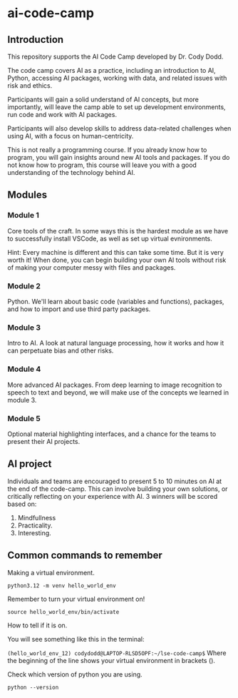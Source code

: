 # ai-code-camp

## Introduction

This repository supports the AI Code Camp developed by Dr. Cody Dodd.

The code camp covers AI as a practice, including an introduction to AI, Python, accessing AI packages, working with data, and related issues with risk and ethics. 

Participants will gain a solid understand of AI concepts, but more importantly, will leave the camp able to set up development environments, run code and work with AI packages. 

Participants will also develop skills to address data-related challenges when using AI, with a focus on human-centricity.

This is not really a programming course. If you already know how to program, you will gain insights around new AI tools and packages. If you do not know how to program, this course will leave you with a good understanding of the technology behind AI.

## Modules

### Module 1

Core tools of the craft. In some ways this is the hardest module as we have to successfully install VSCode, as well as set up virtual evnironments. 

Hint: Every machine is different and this can take some time. But it is very worth it! When done, you can begin building your own AI tools without risk of making your computer messy with files and packages. 

### Module 2

Python. We'll learn about basic code (variables and functions), packages, and how to import and use third party packages.

### Module 3

Intro to AI. A look at natural language processing, how it works and how it can perpetuate bias and other risks.

### Module 4

More advanced AI packages. From deep learning to image recognition to speech to text and beyond, we will make use of the concepts we learned in module 3.

### Module 5

Optional material highlighting interfaces, and a chance for the teams to present their AI projects.

## AI project

Individuals and teams are encouraged to present 5 to 10 minutes on AI at the end of the code-camp. This can involve building your own solutions, or critically reflecting on your experience with AI. 3 winners will be scored based on:

1. Mindfullness
2. Practicality.
3. Interesting.

## Common commands to remember

Making a virtual environment.

`python3.12 -m venv hello_world_env`

Remember to turn your virtual environment on!

`source hello_world_env/bin/activate`

How to tell if it is on.

You will see something like this in the terminal:

`(hello_world_env_12) codydodd@LAPTOP-RLSD5OPF:~/lse-code-camp$`  Where the beginning of the line shows your virtual environment in brackets ().

Check which version of python you are using. 

`python --version`

